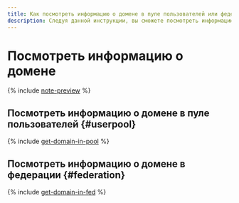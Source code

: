 ```yaml
---
title: Как посмотреть информацию о домене в пуле пользователей или федерации {{ org-full-name }}
description: Следуя данной инструкции, вы сможете посмотреть информацию о домене в пуле пользователей или федерации {{ org-name }}.
---
```


# Посмотреть информацию о домене


{% include [note-preview](../../../_includes/note-preview.md) %}

## Посмотреть информацию о домене в пуле пользователей {#userpool}

{% include [get-domain-in-pool](../../../_includes/organization/get-domain-in-pool.md) %}

## Посмотреть информацию о домене в федерации {#federation}

{% include [get-domain-in-fed](../../../_includes/organization/get-domain-in-fed.md) %}